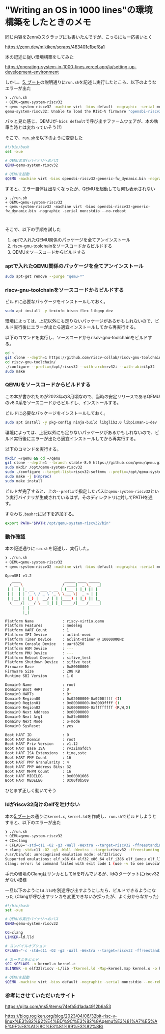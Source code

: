 # "Writing an OS in 1000 lines"の環境構築をしたときのメモ


同じ内容をZennのスクラップにも書いたんですが、こっちにも一応書いとく

https://zenn.dev/mikiken/scraps/483401c1bef8a1


本の記述に従い環境構築をしてみた

https://operating-system-in-1000-lines.vercel.app/ja/setting-up-development-environment

しかし、[5. ブート](https://operating-system-in-1000-lines.vercel.app/ja/boot)の説明通りに`run.sh`を記述し実行したところ、以下のようなエラーが出た
```bash
❯ ./run.sh
+ QEMU=qemu-system-riscv32
+ qemu-system-riscv32 -machine virt -bios default -nographic -serial mon:stdio --no-reboot
qemu-system-riscv32: Unable to load the RISC-V firmware "opensbi-riscv32-virt-fw_jump.bin"
```
パッと見た感じ、QEMUが`-bios default`で呼び出すファームウェアが、本の執筆当時とは変わっていそう(?)


そこで、`run.sh`を以下のように変更した
```bash
#!/bin/bash
set -xue

# QEMUの実行バイナリへのパス
QEMU=qemu-system-riscv32

# QEMUを起動
$QEMU -machine virt -bios opensbi-riscv32-generic-fw_dynamic.bin -nographic -serial mon:stdio --no-reboot
```
すると、エラー自体は出なくなったが、QEMUを起動しても何も表示されない
```
❯ ./run.sh
+ QEMU=qemu-system-riscv32
+ qemu-system-riscv32 -machine virt -bios opensbi-riscv32-generic-fw_dynamic.bin -nographic -serial mon:stdio --no-reboot



```


そこで、以下の手順を試した
1. aptで入れたQEMU関係のパッケージを全てアンインストール
2. riscv-gnu-toolchainをソースコードからビルドする
3. QEMUをソースコードからビルドする


### aptで入れたQEMU関係のパッケージを全てアンインストール
```bash
sudo apt-get remove --purge "qemu-*"
```


### riscv-gnu-toolchainをソースコードからビルドする
ビルドに必要なパッケージをインストールしておく。
```bash
sudo apt install -y texinfo bison flex libgmp-dev
```
環境によっては、上記以外にも足りないパッケージがあるかもしれないので、ビルド実行後にエラーが出たら適宜インストールしてから再実行する。

以下のコマンドを実行し、ソースコードからriscv-gnu-toolchainをビルドする。
```bash
cd ~
git clone --depth=1 https://github.com/riscv-collab/riscv-gnu-toolchain.git
cd riscv-gnu-toolchain/
./configure --prefix=/opt/riscv32 --with-arch=rv32i --with-abi=ilp32
sudo make
```


### QEMUをソースコードからビルドする
この本が書かれたのが2023年の8月頃なので、当時の安定リリースであるQEMUのv8.0系をソースコードからビルドし、インストールする。

ビルドに必要なパッケージをインストールしておく。
```bash
sudo apt install -y pkg-config ninja-build libglib2.0 libpixman-1-dev
```
環境によっては、上記以外にも足りないパッケージがあるかもしれないので、ビルド実行後にエラーが出たら適宜インストールしてから再実行する。

以下のコマンドを実行する。
```bash
mkdir ~/qemu && cd ~/qemu
git clone --depth=1 --branch stable-8.0 https://github.com/qemu/qemu.git
sudo mkdir /opt/qemu-system-riscv32
sudo ./configure --target-list=riscv32-softmmu --prefix=/opt/qemu-system-riscv32/
sudo make -j $(nproc)
sudo make install
```
ビルドが完了すると、上の`--prefix`で指定したパスに`qemu-system-riscv32`という実行バイナリが生成されているはず。そのディレクトリに対してPATHを通す。

すなわち`.bashrc`に以下を追加する。
```bash
export PATH="$PATH:/opt/qemu-system-riscv32/bin"
```


### 動作確認
本の記述通りに`run.sh`を記述し、実行した。
```bash
❯ ./run.sh 
+ QEMU=qemu-system-riscv32
+ qemu-system-riscv32 -machine virt -bios default -nographic -serial mon:stdio --no-reboot

OpenSBI v1.2
   ____                    _____ ____ _____
  / __ \                  / ____|  _ \_   _|
 | |  | |_ __   ___ _ __ | (___ | |_) || |
 | |  | | '_ \ / _ \ '_ \ \___ \|  _ < | |
 | |__| | |_) |  __/ | | |____) | |_) || |_
  \____/| .__/ \___|_| |_|_____/|____/_____|
        | |
        |_|

Platform Name             : riscv-virtio,qemu
Platform Features         : medeleg
Platform HART Count       : 1
Platform IPI Device       : aclint-mswi
Platform Timer Device     : aclint-mtimer @ 10000000Hz
Platform Console Device   : uart8250
Platform HSM Device       : ---
Platform PMU Device       : ---
Platform Reboot Device    : sifive_test
Platform Shutdown Device  : sifive_test
Firmware Base             : 0x80000000
Firmware Size             : 208 KB
Runtime SBI Version       : 1.0

Domain0 Name              : root
Domain0 Boot HART         : 0
Domain0 HARTs             : 0*
Domain0 Region00          : 0x02000000-0x0200ffff (I)
Domain0 Region01          : 0x80000000-0x8003ffff ()
Domain0 Region02          : 0x00000000-0xffffffff (R,W,X)
Domain0 Next Address      : 0x00000000
Domain0 Next Arg1         : 0x87e00000
Domain0 Next Mode         : S-mode
Domain0 SysReset          : yes

Boot HART ID              : 0
Boot HART Domain          : root
Boot HART Priv Version    : v1.12
Boot HART Base ISA        : rv32imafdch
Boot HART ISA Extensions  : time,sstc
Boot HART PMP Count       : 16
Boot HART PMP Granularity : 4
Boot HART PMP Address Bits: 32
Boot HART MHPM Count      : 16
Boot HART MIDELEG         : 0x00001666
Boot HART MEDELEG         : 0x00f0b509
```
ひとまず正しく動いてそう


### ldがriscv32向けのelfを吐けない
本の[5.ブート](https://operating-system-in-1000-lines.vercel.app/ja/boot)の通りに`kernel.c`, `kernel.ld`を作成し、`run.sh`でビルドしようとすると、以下のエラーが出た
```bash
❯ ./run.sh
+ QEMU=qemu-system-riscv32
+ CC=clang
+ CFLAGS='-std=c11 -O2 -g3 -Wall -Wextra --target=riscv32 -ffreestanding -nostdlib'
+ clang -std=c11 -O2 -g3 -Wall -Wextra --target=riscv32 -ffreestanding -nostdlib -Wl,-Tkernel.ld -Wl,-Map=kernel.map -o kernel.elf kernel.c
/usr/bin/ld: unrecognised emulation mode: elf32lriscv
Supported emulations: elf_x86_64 elf32_x86_64 elf_i386 elf_iamcu elf_l1om elf_k1om i386pep i386pe
clang: error: ld command failed with exit code 1 (use -v to see invocation)
```
手元の環境のClangはリンカとしてldを呼んでいるが、ldのターゲットにriscv32がない模様

一旦以下のように`ld.lld`を別途呼び出すようにしたら、ビルドできるようになった
(Clangが呼び出すリンカを変更できないか探ったが、よく分からなかった)
```bash
#!/bin/bash
set -xue

# QEMUの実行バイナリへのパス
QEMU=qemu-system-riscv32

CC=clang
LINKER=ld.lld

# コンパイルオプション
CFLAGS="-c -std=c11 -O2 -g3 -Wall -Wextra --target=riscv32 -ffreestanding -nostdlib -mno-relax"

# カーネルをビルド
$CC $CFLAGS -o kernel.o kernel.c
$LINKER -m elf32lriscv -L/lib -Tkernel.ld -Map=kernel.map kernel.o -o kernel.elf

# QEMUを起動
$QEMU -machine virt -bios default -nographic -serial mon:stdio --no-reboot -kernel kernel.elf
```


### 参考にさせていただいたサイト
https://qiita.com/ms5/items/74efa5d1ada4912b6a53

https://blog.rogiken.org/blog/2023/04/06/32bit-risc-v-linux%E3%82%92%E4%BD%9C%E3%82%8Aqemu%E3%81%A7%E5%AE%9F%E8%A1%8C%E3%81%99%E3%82%8B/
